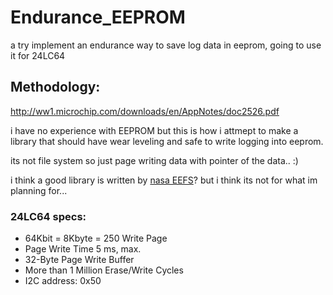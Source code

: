 # Endurance_EEPROM
a try implement an endurance way to save log data in eeprom, going to use it for 24LC64 

## Methodology:
http://ww1.microchip.com/downloads/en/AppNotes/doc2526.pdf

i have no experience with EEPROM but this is how i attmept to make a library that should have wear leveling and safe to write logging into eeprom. 

its not file system so just page writing data with pointer of the data.. :)

i think a good library is written by [nasa EEFS](https://github.com/nasa/eefs)?
but i think its not for what im planning for...


### 24LC64 specs:
*  64Kbit = 8Kbyte = 250 Write Page
*  Page Write Time 5 ms, max.
*  32-Byte Page Write Buffer
*  More than 1 Million Erase/Write Cycles
*  I2C address: 0x50
